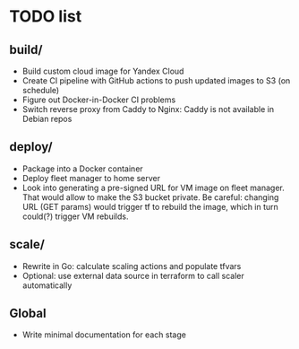 # TODO list

## build/

- Build custom cloud image for Yandex Cloud
- Create CI pipeline with GitHub actions to push updated images to S3 (on schedule)
- Figure out Docker-in-Docker CI problems
- Switch reverse proxy from Caddy to Nginx: Caddy is not available in Debian repos


## deploy/

- Package into a Docker container
- Deploy fleet manager to home server
- Look into generating a pre-signed URL for VM image on fleet manager.
  That would allow to make the S3 bucket private.
  Be careful: changing URL (GET params) would trigger tf to rebuild the image,
  which in turn could(?) trigger VM rebuilds.


## scale/

- Rewrite in Go: calculate scaling actions and populate tfvars
- Optional: use external data source in terraform to call scaler automatically

## Global

- Write minimal documentation for each stage
